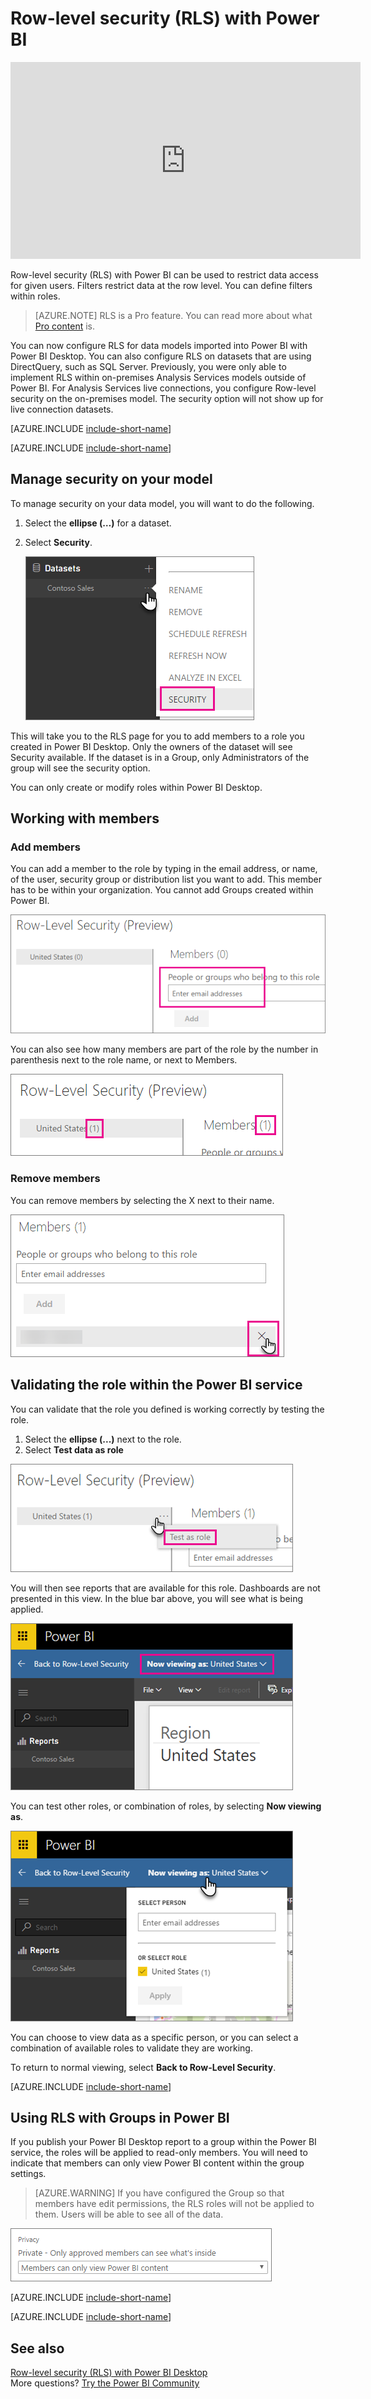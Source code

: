 <properties
pageTitle="Row-level security (RLS) with Power BI"
description="How to configure row-level security for imported datasets, and DirectQuery, within the Power BI service."
services="powerbi"
documentationCenter=""
authors="guyinacube"
manager="mblythe"
backup=""
editor=""
tags=""
qualityFocus="no"
qualityDate=""/>

<tags
ms.service="powerbi"
ms.devlang="NA"
ms.topic="article"
ms.tgt_pltfrm="na"
ms.workload="powerbi"
ms.date="01/18/2017"
ms.author="asaxton"/>
# Row-level security (RLS) with Power BI

<iframe width="560" height="315" src="https://www.youtube.com/embed/67fK0GoVQ80?showinfo=0" frameborder="0" allowfullscreen></iframe>

Row-level security (RLS) with Power BI can be used to restrict data access for given users. Filters restrict data at the row level. You can define filters within roles.

> [AZURE.NOTE] RLS is a Pro feature. You can read more about what [Pro content](powerbi-power-bi-pro-content-what-is-it.md) is.

You can now configure RLS for data models imported into Power BI with Power BI Desktop. You can also configure RLS on datasets that are using DirectQuery, such as SQL Server. Previously, you were only able to implement RLS within on-premises Analysis Services models outside of Power BI. For Analysis Services live connections, you configure Row-level security on the on-premises model. The security option will not show up for live connection datasets.

[AZURE.INCLUDE [include-short-name](../includes/rls-desktop-define-roles.md)]

[AZURE.INCLUDE [include-short-name](../includes/rls-desktop-view-as-roles.md)]

## Manage security on your model

To manage security on your data model, you will want to do the following.

1.	Select the **ellipse (…)** for a dataset.
2.	Select **Security**.

    ![](media/powerbi-admin-rls/rls-security.png)
 
This will take you to the RLS page for you to add members to a role you created in Power BI Desktop. Only the owners of the dataset will see Security available. If the dataset is in a Group, only Administrators of the group will see the security option. 

You can only create or modify roles within Power BI Desktop.

## Working with members

### Add members

You can add a member to the role by typing in the email address, or name, of the user, security group or distribution list you want to add. This member has to be within your organization. You cannot add Groups created within Power BI.

![](media/powerbi-admin-rls/rls-add-member.png)
 
You can also see how many members are part of the role by the number in parenthesis next to the role name, or next to Members.

![](media/powerbi-admin-rls/rls-member-count.png)
 
### Remove members

You can remove members by selecting the X next to their name. 
 
![](media/powerbi-admin-rls/rls-remove-member.png)

## Validating the role within the Power BI service

You can validate that the role you defined is working correctly by testing the role. 

1. Select the **ellipse (...)** next to the role.
2. Select **Test data as role**

![](media/powerbi-admin-rls/rls-test-role.png)

You will then see reports that are available for this role. Dashboards are not presented in this view. In the blue bar above, you will see what is being applied.

![](media/powerbi-admin-rls/rls-test-role2.png)

You can test other roles, or combination of roles, by selecting **Now viewing as**.

![](media/powerbi-admin-rls/rls-test-role3.png)

You can choose to view data as a specific person, or you can select a combination of available roles to validate they are working. 

To return to normal viewing, select **Back to Row-Level Security**.

[AZURE.INCLUDE [include-short-name](../includes/rls-usernames.md)]

## Using RLS with Groups in Power BI

If you publish your Power BI Desktop report to a group within the Power BI service, the roles will be applied to read-only members. You will need to indicate that members can only view Power BI content within the group settings.

> [AZURE.WARNING] If you have configured the Group so that members have edit permissions, the RLS roles will not be applied to them. Users will be able to see all of the data.

![](media/powerbi-admin-rls/rls-group-settings.png)

[AZURE.INCLUDE [include-short-name](../includes/rls-limitations.md)]

[AZURE.INCLUDE [include-short-name](../includes/rls-faq.md)]

## See also

[Row-level security (RLS) with Power BI Desktop](powerbi-desktop-rls.md)  
More questions? [Try the Power BI Community](http://community.powerbi.com/)